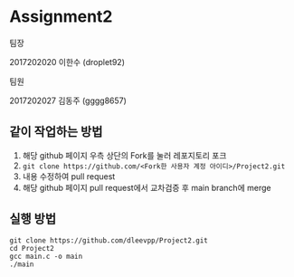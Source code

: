 # Assignment2
팀장   
   
2017202020 이한수 (droplet92)   
   
팀원   
   
2017202027 김동주 (gggg8657)


## 같이 작업하는 방법
1. 해당 github 페이지 우측 상단의 Fork를 눌러 레포지토리 포크
2. `git clone https://github.com/<Fork한 사용자 계정 아이디>/Project2.git`
3. 내용 수정하여 pull request
4. 해당 github 페이지 pull request에서 교차검증 후 main branch에 merge

## 실행 방법
```
git clone https://github.com/dleevpp/Project2.git
cd Project2
gcc main.c -o main
./main
```
